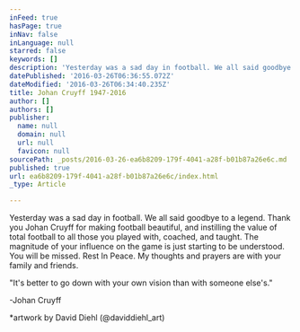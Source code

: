 ```yaml
---
inFeed: true
hasPage: true
inNav: false
inLanguage: null
starred: false
keywords: []
description: 'Yesterday was a sad day in football. We all said goodbye to a legend. Thank you Johan Cruyff for making football beautiful, and instilling the value of total football to all those you played with, coached, and taught. The magnitude of your influence on the game is just starting to be understood. You will be missed. Rest In Peace. My thoughts and prayers are with your family and friends.'
datePublished: '2016-03-26T06:36:55.072Z'
dateModified: '2016-03-26T06:34:40.235Z'
title: Johan Cruyff 1947-2016
author: []
authors: []
publisher:
  name: null
  domain: null
  url: null
  favicon: null
sourcePath: _posts/2016-03-26-ea6b8209-179f-4041-a28f-b01b87a26e6c.md
published: true
url: ea6b8209-179f-4041-a28f-b01b87a26e6c/index.html
_type: Article

---
```

Yesterday was a sad day in football. We all said goodbye to a legend. Thank you Johan Cruyff for making football beautiful, and instilling the value of total football to all those you played with, coached, and taught. The magnitude of your influence on the game is just starting to be understood. You will be missed. Rest In Peace. My thoughts and prayers are with your family and friends.

"It's better to go down with your own vision than with someone else's." 

-Johan Cruyff

\*artwork by David Diehl (@daviddiehl\_art)